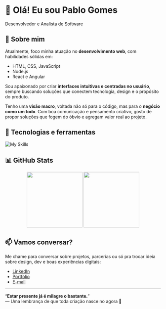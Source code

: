 # 👋 Olá! Eu sou Pablo Gomes

Desenvolvedor e Analista de Software

## 🚀 Sobre mim

Atualmente, foco minha atuação no **desenvolvimento web**, com habilidades sólidas em:

- HTML, CSS, JavaScript
- Node.js
- React e Angular

Sou apaixonado por criar **interfaces intuitivas e centradas no usuário**, sempre buscando soluções que conectem tecnologia, design e o propósito do produto.

Tenho uma **visão macro**, voltada não só para o código, mas para o **negócio como um todo**. Com boa comunicação e pensamento criativo, gosto de propor soluções que fogem do óbvio e agregam valor real ao projeto.

## 🧠 Tecnologias e ferramentas

![My Skills](https://skillicons.dev/icons?i=html,css,js,nodejs,react,angular,figma,vscode,git)

## 📊 GitHub Stats

<div align="center">
  <img height="180em" src="https://github-readme-stats.vercel.app/api?username=Pablo01Dev&show_icons=true&theme=default&count_private=true" />
  <img height="180em" src="https://github-readme-stats.vercel.app/api/top-langs/?username=Pablo01Dev&layout=compact&langs_count=7&theme=default" />
</div>

## 📫 Vamos conversar?

Me chame para conversar sobre projetos, parcerias ou só pra trocar ideia sobre design, dev e boas experiências digitais:

- [LinkedIn](https://www.linkedin.com/in/pablo-gomes-a31197144) 
- [Portfólio](https://seu-portfolio.com)
- [E-mail](mailto:seu@email.com)

---

“**Estar presente já é milagre o bastante.**”  
— Uma lembrança de que toda criação nasce no agora 🌱
